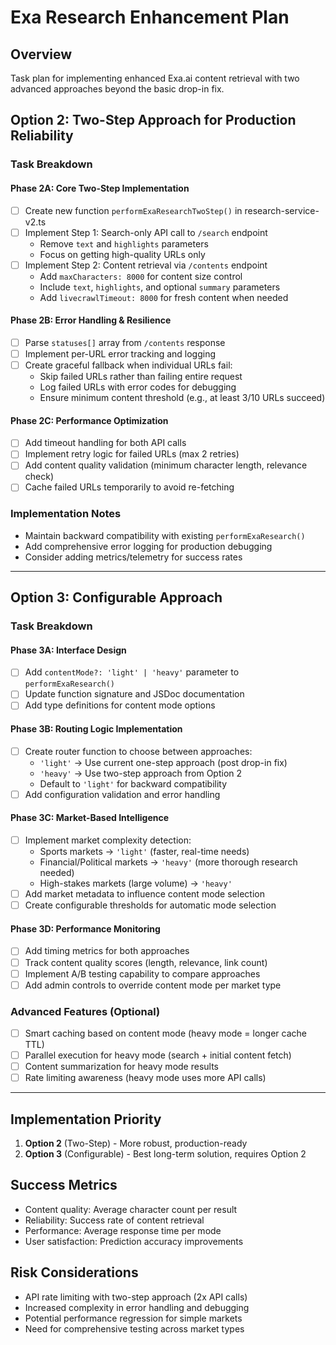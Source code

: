 # Exa Research Enhancement Plan

## Overview
Task plan for implementing enhanced Exa.ai content retrieval with two advanced approaches beyond the basic drop-in fix.

## Option 2: Two-Step Approach for Production Reliability

### Task Breakdown

#### Phase 2A: Core Two-Step Implementation
- [ ] Create new function `performExaResearchTwoStep()` in research-service-v2.ts
- [ ] Implement Step 1: Search-only API call to `/search` endpoint
  - Remove `text` and `highlights` parameters 
  - Focus on getting high-quality URLs only
- [ ] Implement Step 2: Content retrieval via `/contents` endpoint
  - Add `maxCharacters: 8000` for content size control
  - Include `text`, `highlights`, and optional `summary` parameters
  - Add `livecrawlTimeout: 8000` for fresh content when needed

#### Phase 2B: Error Handling & Resilience  
- [ ] Parse `statuses[]` array from `/contents` response
- [ ] Implement per-URL error tracking and logging
- [ ] Create graceful fallback when individual URLs fail:
  - Skip failed URLs rather than failing entire request
  - Log failed URLs with error codes for debugging
  - Ensure minimum content threshold (e.g., at least 3/10 URLs succeed)

#### Phase 2C: Performance Optimization
- [ ] Add timeout handling for both API calls
- [ ] Implement retry logic for failed URLs (max 2 retries)
- [ ] Add content quality validation (minimum character length, relevance check)
- [ ] Cache failed URLs temporarily to avoid re-fetching

### Implementation Notes
- Maintain backward compatibility with existing `performExaResearch()`
- Add comprehensive error logging for production debugging
- Consider adding metrics/telemetry for success rates

---

## Option 3: Configurable Approach

### Task Breakdown

#### Phase 3A: Interface Design
- [ ] Add `contentMode?: 'light' | 'heavy'` parameter to `performExaResearch()`
- [ ] Update function signature and JSDoc documentation
- [ ] Add type definitions for content mode options

#### Phase 3B: Routing Logic Implementation
- [ ] Create router function to choose between approaches:
  - `'light'` → Use current one-step approach (post drop-in fix)
  - `'heavy'` → Use two-step approach from Option 2
  - Default to `'light'` for backward compatibility
- [ ] Add configuration validation and error handling

#### Phase 3C: Market-Based Intelligence
- [ ] Implement market complexity detection:
  - Sports markets → `'light'` (faster, real-time needs)
  - Financial/Political markets → `'heavy'` (more thorough research needed)
  - High-stakes markets (large volume) → `'heavy'`
- [ ] Add market metadata to influence content mode selection
- [ ] Create configurable thresholds for automatic mode selection

#### Phase 3D: Performance Monitoring
- [ ] Add timing metrics for both approaches
- [ ] Track content quality scores (length, relevance, link count)
- [ ] Implement A/B testing capability to compare approaches
- [ ] Add admin controls to override content mode per market type

### Advanced Features (Optional)
- [ ] Smart caching based on content mode (heavy mode = longer cache TTL)
- [ ] Parallel execution for heavy mode (search + initial content fetch)
- [ ] Content summarization for heavy mode results
- [ ] Rate limiting awareness (heavy mode uses more API calls)

---

## Implementation Priority
1. **Option 2** (Two-Step) - More robust, production-ready
2. **Option 3** (Configurable) - Best long-term solution, requires Option 2

## Success Metrics
- Content quality: Average character count per result
- Reliability: Success rate of content retrieval
- Performance: Average response time per mode
- User satisfaction: Prediction accuracy improvements

## Risk Considerations
- API rate limiting with two-step approach (2x API calls)
- Increased complexity in error handling and debugging
- Potential performance regression for simple markets
- Need for comprehensive testing across market types